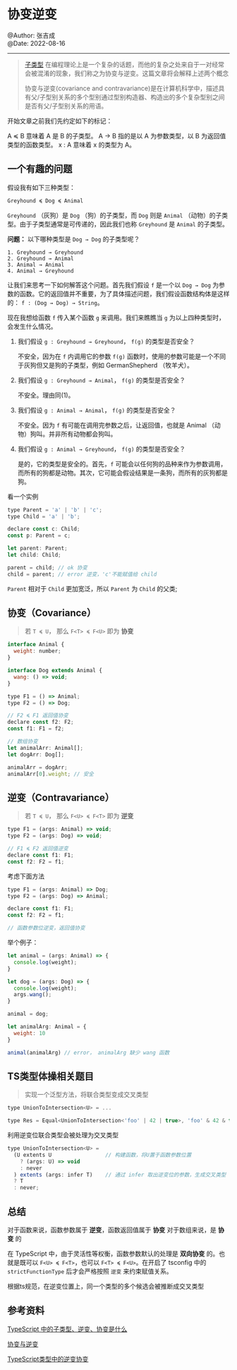 # 协变逆变

@Author: 张吉成  
@Date: 2022-08-16

---

> [子类型](https://en.wikipedia.org/wiki/Subtyping) 在编程理论上是一个复杂的话题，而他的复杂之处来自于一对经常会被混淆的现象，我们称之为协变与逆变。这篇文章将会解释上述两个概念
>
> 协变与逆变(covariance and contravariance)是在计算机科学中，描述具有父/子型别关系的多个型别通过型别构造器、构造出的多个复杂型别之间是否有父/子型别关系的用语。

开始文章之前我们先约定如下的标记：

A ≼ B 意味着 A 是 B 的子类型。
A → B 指的是以 A 为参数类型，以 B 为返回值类型的函数类型。
x : A 意味着 x 的类型为 A。

## 一个有趣的问题

假设我有如下三种类型：

``` bash
Greyhound ≼ Dog ≼ Animal
```

`Greyhound` （灰狗）是 `Dog` （狗）的子类型，而 `Dog` 则是 `Animal` （动物）的子类型。由于子类型通常是可传递的，因此我们也称 `Greyhound` 是 `Animal` 的子类型。

**问题：** 以下哪种类型是 `Dog → Dog` 的子类型呢？

``` base
1. Greyhound → Greyhound
2. Greyhound → Animal
3. Animal → Animal
4. Animal → Greyhound
```

让我们来思考一下如何解答这个问题。首先我们假设 `f` 是一个以 `Dog → Dog` 为参数的函数。它的返回值并不重要，为了具体描述问题，我们假设函数结构体是这样的： `f : (Dog → Dog) → String`。

现在我想给函数 `f` 传入某个函数 `g` 来调用。我们来瞧瞧当 `g` 为以上四种类型时，会发生什么情况。

1. 我们假设 `g : Greyhound → Greyhound`， `f(g)` 的类型是否安全？

    不安全，因为在 `f` 内调用它的参数 `f(g)` 函数时，使用的参数可能是一个不同于灰狗但又是狗的子类型，例如 GermanShepherd （牧羊犬）。

2. 我们假设 `g : Greyhound → Animal`， `f(g)` 的类型是否安全？

    不安全。理由同(1)。

3. 我们假设 `g : Animal → Animal`， `f(g)` 的类型是否安全？

    不安全。因为 `f` 有可能在调用完参数之后，让返回值，也就是 Animal （动物）狗叫。并非所有动物都会狗叫。

4. 我们假设 `g : Animal → Greyhound`， `f(g)` 的类型是否安全？

    是的，它的类型是安全的。首先，`f` 可能会以任何狗的品种来作为参数调用，而所有的狗都是动物。其次，它可能会假设结果是一条狗，而所有的灰狗都是狗。

看一个实例

``` js
type Parent = 'a' | 'b' | 'c';
type Child = 'a' | 'b';

declare const c: Child;
const p: Parent = c;

let parent: Parent;
let child: Child;

parent = child; // ok 协变
child = parent; // error 逆变，'c'不能赋值给 child
```

`Parent` 相对于 `Child` 更加宽泛，所以 `Parent` 为 `Child` 的父类;

## 协变（Covariance）

> 若 `T ≼ U`， 那么 `F<T> ≼ F<U>` 即为 **协变**

``` js
interface Animal {
  weight: number;
}

interface Dog extends Animal {
  wang: () => void;
}

type F1 = () => Animal;
type F2 = () => Dog;

// F2 ≼ F1 返回值协变
declare const f2: F2;
const f1: F1 = f2;

// 数组协变
let animalArr: Animal[];
let dogArr: Dog[];

animalArr = dogArr;
animalArr[0].weight; // 安全
```

## 逆变（Contravariance）

> 若 `T ≼ U`， 那么 `F<U> ≼ F<T>` 即为 **逆变**

``` js
type F1 = (args: Animal) => void;
type F2 = (args: Dog) => void;

// F1 ≼ F2 返回值逆变
declare const f1: F1;
const f2: F2 = f1;
```

考虑下面方法

``` js
type F1 = (args: Animal) => Dog;
type F2 = (args: Dog) => Animal;

declare const f1: F1;
const f2: F2 = f1;

// 函数参数位逆变，返回值协变
```

举个例子：

``` js
let animal = (args: Animal) => {
  console.log(weight);
}

let dog = (args: Dog) => {
  console.log(weight);
  args.wang();
}

animal = dog;

let animalArg: Animal = {
  weight: 10
}

animal(animalArg) // error， animalArg 缺少 wang 函数
```

## TS类型体操相关题目

> 实现一个泛型方法，将联合类型变成交叉类型

``` js
type UnionToIntersection<U> = ...

type Res = Equal<UnionToIntersection<'foo' | 42 | true>, 'foo' & 42 & true> // true
```

利用逆变位联合类型会被处理为交叉类型

``` js
type UnionToIntersection<U> = 
  (U extents U                 // 构建函数，将U置于函数参数位置
    ? (args: U) => void
    : never
  ) extents (args: infer T)    // 通过 infer 取出逆变位的参数，生成交叉类型
  ? T
  : never;
```

## 总结

对于函数来说，函数参数属于 **逆变**，函数返回值属于 **协变**
对于数组来说，是 **协变** 的

在 TypeScript 中，由于灵活性等权衡，函数参数默认的处理是 **双向协变** 的。也就是既可以 `F<U> ≼ F<T>`，也可以 `F<T> ≼ F<U>`。在开启了 tsconfig 中的 `strictFunctionType` 后才会严格按照 `逆变` 来约束赋值关系。

根据ts规范，在逆变位置上，同一个类型的多个候选会被推断成交叉类型

## 参考资料

[TypeScript 中的子类型、逆变、协变是什么](https://github.com/sl1673495/blogs/issues/54)

[协变与逆变](https://jkchao.github.io/typescript-book-chinese/tips/covarianceAndContravariance.html#%E4%B8%80%E4%B8%AA%E6%9C%89%E8%B6%A3%E7%9A%84%E9%97%AE%E9%A2%98)

[TypeScript类型中的逆变协变](https://juejin.cn/post/7039315081150087181)
